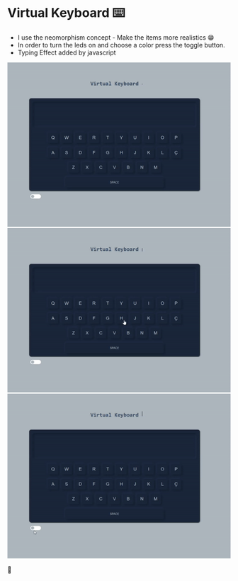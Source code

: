 # Virtual Keyboard :keyboard:
- I use the neomorphism concept - Make the items more realistics :grin:
- In order to turn the leds on and choose a color press the toggle button.
- Typing Effect added by javascript

<img src="img/gif-1.gif">
<img src="img/gif-2.gif">
<img src="img/gif-3.gif">

:100: